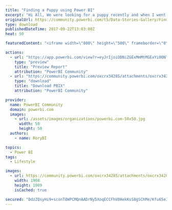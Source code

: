 ```yaml
---
title: "Finding a Puppy using Power BI"
excerpt: "Hi All, We were looking for a puppy recently and when I went onto the UK Kennel Club website I found it a bit bewildering looking at all of the data."
originalUrl: https://community.powerbi.com/t5/Data-Stories-Gallery/Finding-a-Puppy-using-Power-BI/m-p/257626
type: download
publishedDateTime: 2017-09-22T13:03:00Z
heat: 50

featuredContent: "<iframe width=\"800\" height=\"500\" frameborder=\"0\" src=\"https://app.powerbi.com/view?r=eyJrIjoiODNiZGExMmMtMGExYi00NTI1LTkwYTUtNDc0ZWQ0ODJjYjM0IiwidCI6IjFkOTEwYzM3LWE0MjktNGYzNS1iYTFiLTM3ZDViMjNmZTRhMSIsImMiOjh9\"></iframe>"

actions:
  - url: "https://app.powerbi.com/view?r=eyJrIjoiODNiZGExMmMtMGExYi00NTI1LTkwYTUtNDc0ZWQ0ODJjYjM0IiwidCI6IjFkOTEwYzM3LWE0MjktNGYzNS1iYTFiLTM3ZDViMjNmZTRhMSIsImMiOjh9"
    type: "preview"
    title: "Preview Report"
    attribution: "PowerBI Community"
  - url: "https://community.powerbi.com/oxcrx34285/attachments/oxcrx34285/DataStoriesGallery/1161/2/Puppy%20Finder%20with%20Function.pbix"
    type: "download"
    title: "Download PBIX"
    attribution: "PowerBI Community"

provider:
  name: PowerBI Community
  domain: powerbi.com
  images:
    - url: /assets/images/organizations/powerbi.com-50x50.jpg
      width: 50
      height: 50
  authors:
    - name: RoryBI

topics:
  - Power BI
tags:
  - Lifestyle

images:
  - url: https://community.powerbi.com/oxcrx34285/attachments/oxcrx34285/DataStoriesGallery/1161/1/Capture.PNG
    width: 1908
    height: 1009
    isCached: true

secured: "DdzZQsyHi9+sconT8WPCMQnAADrNy5XoqECCFhV0HekKsS8gSChMe/Kfu65eJ9QzvyZHOtZ8/UPJWNYWr6+T6YPBnzBNhx8cmE9zwe6aQC2nTGYLQNYFNvbCABaMQAyTnJsqdTGWE26b3I97Ys+y/NFzl/bqRxz6pFiCcmmoi4vuV/pAbBog92Ty1XCr5y087oTvrhgros58iJ7ext79VMgEjrEI8REn0lcJ6wnmpqS9KZtoz981UndgLgwaesaDIE8HPqx0Wk18P93f+xIrfQMaFRZ38ri2tBQ9LFPO2/Npw0Byjpsbbb2KyFloHqOQ6mlo/uH1EyTLAum4gHvvkO5nS/l18BvancsgbwGhHBdDIkMRI4keiL1adhNEdgKUf6R+MrHpAQdJ4EOWmmBAxQ==;2YWX5mfKPbUlhmSQW7jbSg=="
---
```


